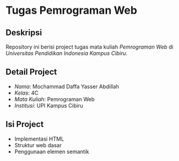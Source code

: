 # Tugas Pemrograman Web

## Deskripsi
Repository ini berisi project tugas mata kuliah *Pemrograman Web* di *Universitas Pendidikan Indonesia Kampus Cibiru*.

## Detail Project
- *Nama*: Mochammad Daffa Yasser Abdillah
- *Kelas*: 4C
- *Mata Kuliah*: Pemrograman Web
- *Institusi*: UPI Kampus Cibiru

## Isi Project
- Implementasi HTML
- Struktur web dasar
- Penggunaan elemen semantik
